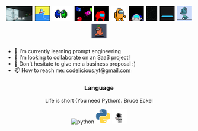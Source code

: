 <!--
**Codelicious100/Codelicious100** is a ✨ _special_ ✨ repository because its `README.md` (this file) appears on your GitHub profile.

Here are some ideas to get you started: inte

- 🔭 I’m currently working on ...
- 🌱 I’m currently learning ...
- 👯 I’m looking to collaborate on ...
- 🤔 I’m looking for help with ...
- 💬 Ask me about ...
- 📫 How to reach me: ...
- 😄 Pronouns: ...
- ⚡ Fun fact: ...
-->
<h1 align="center">
    <img src="letme.gif" height="40"/>
    <img src="surfin.gif" height="40"/>
    <img src="hehehe.gif" height="40"/>
    <img src="universe.gif" height="40"/>
    <img src="escape.gif" height="40"/>
    <img src="amongus.gif" height="40"/>
    <img src="slice.gif" height="40"/>
    <img src="shoot.gif" height="40"/>
    <img src="lookaround.gif" height="40"/>
    <img src="ghost.gif" height="40"/>
    <img src="run.gif" height="40"/>
</h1>

- 🌱 I’m currently learning prompt engineering 
- 🔭 I’m looking to collaborate on an SaaS project!
- 💬 Don't hesitate to give me a business proposal :)
- 📫 How to reach me: codelicious.yt@gmail.com

<h3 align="center">Language</h3>
<p align="center">Life is short (You need Python). Bruce Eckel</p>
<p align="center"> 
    <img src="specesuit.gif" alt="python" width="40" height="40"/>
    <img src="python.gif" alt="python" width="40" height="40"/>
    <img src="spacemac.gif" alt="python" width="40" height="40"/>
</p>
